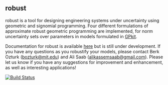 ## robust
robust is a tool for designing engineering systems under uncertainty using geometric and signomial programming. Four different formulations of approximate robust geometric programming are implemented, for norm uncertainty sets over parameters in models formulated in [GPkit](https://github.com/convexengineering/gpkit). 

Documentation for robust is available [here](https://robust.readthedocs.io/en/latest/) but is still under development. If you have any questions as you robustify your models, please contact Berk Ozturk (bozturk@mit.edu) and Ali Saab (alikassemsaab@gmail.com). Please let us know if you have any suggestions for improvement and enhancement, as well as interesting applications!

[![Build Status](https://acdl.mit.edu/csi/buildStatus/icon?job=CE_RM_robust_Push)](https://acdl.mit.edu/csi/job/CE_RM_robust_Push/)
